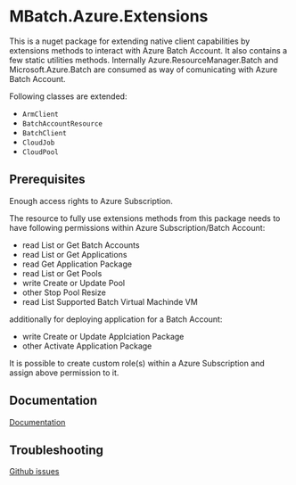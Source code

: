 ﻿# MBatch.Azure.Extensions

This is a nuget package for extending native client capabilities by extensions methods to interact with Azure Batch Account. It also contains a few static utilities methods.
Internally Azure.ResourceManager.Batch and Microsoft.Azure.Batch are consumed as way of comunicating with Azure Batch Account.

Following classes are extended:
* `ArmClient`
* `BatchAccountResource`
* `BatchClient`
* `CloudJob`
* `CloudPool`

## Prerequisites
Enough access rights to Azure Subscription.

The resource to fully use extensions methods from this package needs to have following permissions within Azure Subscription/Batch Account:
* read List or Get Batch Accounts
* read List or Get Applications
* read Get Application Package
* read List or Get Pools
* write Create or Update Pool
* other Stop Pool Resize
* read List Supported Batch Virtual Machinde VM

additionally for deploying application for a Batch Account:
* write Create or Update Applciation Package
* other Activate Application Package

It is possible to create custom role(s) within a Azure Subscription and assign above permission to it.

## Documentation
[Documentation](Docs/Main.md)

## Troubleshooting
[Github issues](https://github.com/marcin-gutka/MBatch/issues)
 